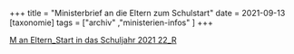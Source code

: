 +++
title = "Ministerbrief an die Eltern zum Schulstart"
date = 2021-09-13
[taxonomie]
tags = ["archiv" ,"ministerien-infos" ]
+++

[M an Eltern\_Start in das Schuljahr 2021 22\_R](https://volksschule-partenkirchen.de/wp-content/uploads/M-an-Eltern_Start-in-das-Schuljahr-2021-22_R.pdf)
